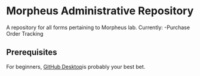 # Morpheus Administrative Repository
A repository for all forms pertaining to Morpheus lab. Currently:
-Purchase Order Tracking
## Prerequisites
For beginners, [GitHub Desktop]( https://desktop.github.com/)is probably your best bet. 

